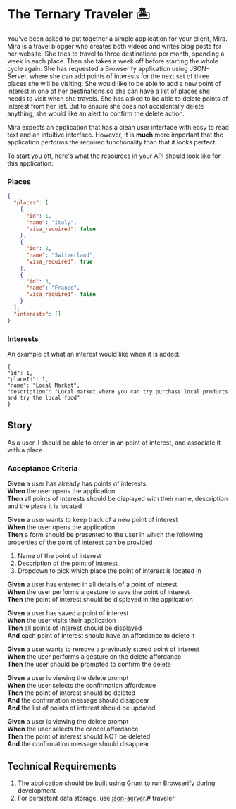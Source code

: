 # The Ternary Traveler 🏝

You've been asked to put together a simple application for your client, Mira. Mira is a travel blogger who creates both videos and writes blog posts for her website. She tries to travel to three destinations per month, spending a week in each place. Then she takes a week off before starting the whole cycle again. She has requested a Browserify application using JSON-Server, where she can add points of interests for the next set of three places she will be visiting. She would like to be able to add a new point of interest in one of her destinations so she can have a list of places she needs to visit when she travels. She has asked to be able to delete points of interest from her list. But to ensure she does not accidentally delete anything, she would like an alert to confirm the delete action.

Mira expects an application that has a clean user interface with easy to read text and an intuitive interface. However, it is **much** more important that the application performs the required functionality than that it looks perfect.


To start you off, here's what the resources in your API should look like for this application:

### Places

```json
{
  "places": [
    {
      "id": 1,
      "name": "Italy",
      "visa_required": false
    },
    {
      "id": 2,
      "name": "Switzerland",
      "visa_required": true
    },
    {
      "id": 3,
      "name": "France",
      "visa_required": false
    }
  ],
  "interests": []
}
```

### Interests

An example of what an interest would like when it is added:
```
{
"id": 1,
"placeId": 1,
"name": "Local Market",
"description": "Local market where you can try purchase local products and try the local food"
}
```

## Story
As a user, I should be able to enter in an point of interest, and associate it with a place.

### Acceptance Criteria
**Given** a user has already has points of interests
\
**When** the user opens the application
\
**Then** all points of interests should be displayed with their name, description and the place it is located

**Given** a user wants to keep track of a new point of interest
\
**When** the user opens the application
\
**Then** a form should be presented to the user in which the following properties of the point of interest can be provided

1. Name of the point of interest
2. Description of the point of interest
3. Dropdown to pick which place the point of interest is located in

**Given** a user has entered in all details of a point of interest
\
**When** the user performs a gesture to save the point of interest
\
**Then** the point of interest should be displayed in the application

**Given** a user has saved a point of interest
\
**When** the user visits their application
\
**Then** all points of interest should be displayed
\
**And** each point of interest should have an affordance to delete it

**Given** a user wants to remove a previously
stored point of interest
\
**When** the user performs a gesture on the delete affordance
\
**Then** the user should be prompted to confirm the delete

**Given** a user is viewing the delete prompt
\
**When** the user selects the confirmation affordance
\
**Then** the point of interest should be deleted
\
**And** the confirmation message should disappear
\
**And** the list of points of interest should be updated

**Given** a user is viewing the delete prompt
\
**When** the user selects the cancel affordance
\
**Then** the point of interest should NOT be deleted
\
**And** the confirmation message should disappear

## Technical Requirements

1. The application should be built using Grunt to run Browserify during development
1. For persistent data storage, use [json-server](https://github.com/typicode/json-server).# traveler
